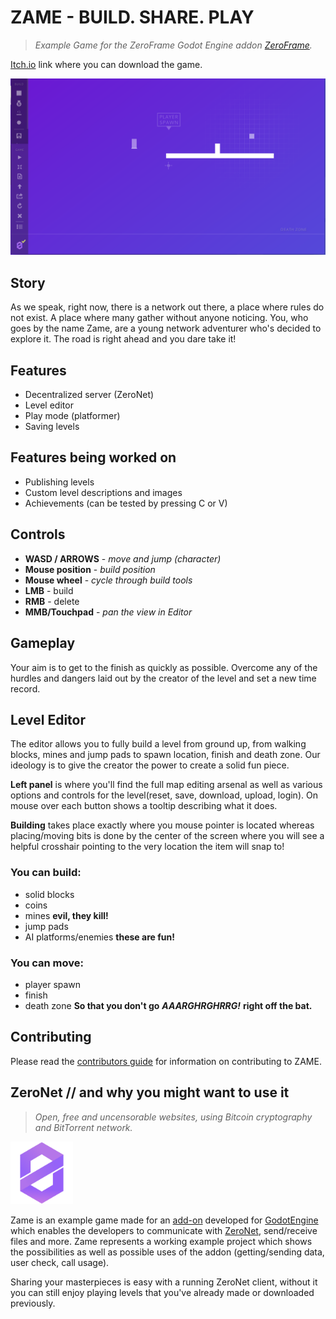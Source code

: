 # ZAME - BUILD. SHARE. PLAY
> *Example Game for the ZeroFrame Godot Engine addon [ZeroFrame](https://github.com/anoadragon453/godot-zeroframe-plugin).*

[Itch.io](https://lentsius-bark.itch.io/zame) link where you can download the game.

![Editor screenshot](screenshots/01.png)

## Story
As we speak, right now, there is a network out there, a place where rules do not exist. A place where many gather without anyone noticing. You, who goes by the name Zame, are a young network adventurer who's decided to explore it. The road is right ahead and you dare take it!

## Features
* Decentralized server (ZeroNet)
* Level editor
* Play mode (platformer)
* Saving levels

## Features being worked on
* Publishing levels
* Custom level descriptions and images
* Achievements (can be tested by pressing C or V)

## Controls
* **WASD / ARROWS** - *move and jump (character)*
* **Mouse position** - *build position*
* **Mouse wheel** - *cycle through build tools*
* **LMB** - build
* **RMB** - delete
* **MMB/Touchpad** - *pan the view in Editor*

## Gameplay
Your aim is to get to the finish as quickly as possible. Overcome any of the hurdles and dangers laid out by the creator of the level and set a new time record.

## Level Editor
The editor allows you to fully build a level from ground up, from walking blocks, mines and jump pads to spawn location, finish and death zone. Our ideology is to give the creator the power to create a solid fun piece.

**Left panel** is where you'll find the full map editing arsenal as well as various options and controls for the level(reset, save, download, upload, login). On mouse over each button shows a tooltip describing what it does.

**Building** takes place exactly where you mouse pointer is located whereas placing/moving bits is done by the center of the screen where you will see a helpful crosshair pointing to the very location the item will snap to!

### You can build:

* solid blocks
* coins
* mines **evil, they kill!**
* jump pads
* AI platforms/enemies **these are fun!**

### You can move:

* player spawn
* finish
* death zone **So that you don't go** ***AAARGHRGHRRG!*** **right off the bat.**

## Contributing

Please read the [contributors guide](CONTRIBUTING.md) for information on contributing to ZAME.

## ZeroNet // and why you might want to use it
> *Open, free and uncensorable websites, using Bitcoin cryptography and BitTorrent network.*
<img src="ui/logos/zn_purple.png" alt="ZN logo" width="100"/>

Zame is an example game made for an [add-on](https://github.com/anoadragon453/godot-zeroframe-plugin) developed for [GodotEngine](https://godotengine.org) which enables the developers to communicate with [ZeroNet](https://zeronet.io), send/receive files and more. Zame represents a working example project which shows the possibilities as well as possible uses of the addon (getting/sending data, user check, call usage).

Sharing your masterpieces is easy with a running ZeroNet client, without it you can still enjoy playing levels that you've already made or downloaded previously.
